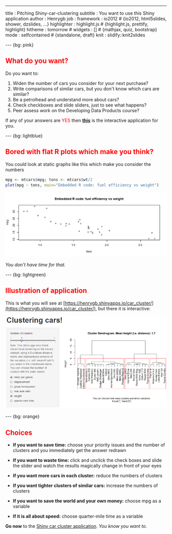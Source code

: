 --- 
title       : Pitching Shiny-car-clustering
subtitle    : You want to use this Shiny application
author      : Henrygb
job         : 
framework   : io2012        # {io2012, html5slides, shower, dzslides, ...}
highlighter : highlight.js  # {highlight.js, prettify, highlight}
hitheme     : tomorrow      # 
widgets     : []            # {mathjax, quiz, bootstrap}
mode        : selfcontained # {standalone, draft}
knit        : slidify::knit2slides

--- {bg: pink}

<style>
.title-slide {
  background-color: #FF8811; /* #EDE0CF; #CBE7A5 ; #CA9F9D*/
}

.title-slide hgroup > h1{
 font-family: serif, 'TimesNewRoman', 'Oswald', 'Helvetica', sanserif; 
}

.title-slide hgroup > h1, 
.title-slide hgroup > h2 {
  color: # 1188FF;  /* 535E43; #EF5150*/
}
</style>

## <font color="red">What do you want?</font>

Do you want to: 

1. Widen the number of cars you consider for your next purchase? 
2. Write comparisons of similar cars, but you don't know which cars are similar?
3. Be a petrolhead and understand more about cars?
4. Check checkboxes and slide sliders, just to see what happens?
5. Peer assess work on the Developing Data Products course?

If any of your answers are <font color="red">YES</font> then **[this](https://henrygb.shinyapps.io/car_cluster/)** is the interactive application for you.

--- {bg: lightblue}

## <font color="red">Bored with flat R plots which make you think?</font>

You could look at static graphs like this which make you consider the numbers

```r
mpg <- mtcars$mpg; tons <- mtcars$wt/2
plot(mpg ~ tons, main="Embedded R code: fuel efficiency vs weight")
```

![plot of chunk unnamed-chunk-1](assets/fig/unnamed-chunk-1.png) 

*You don't have time for that.*

--- {bg: lightgreen}

## <font color="red">Illustration of application</font>

This is what you will see at [https://henrygb.shinyapps.io/car_cluster/](https://henrygb.shinyapps.io/car_cluster/), but there it is interactive:

<a href="https://henrygb.shinyapps.io/car_cluster/"><img src="clustering_cars.png" alt="Screen grab of shiny car clustering application"></a>

--- {bg: orange}

## <font color="red">Choices</font>

 - **If you want to save time:** choose your priority issues and the number of clusters and you immediately get the answer redrawn 
 - **If you want to waste time:** click and unclick the check boxes and slide the slider and watch the results magically change in front of your eyes
 
 - **If you want more cars in each cluster:** reduce the numbers of clusters
 - **If you want tighter clusters of similar cars:** increase the numbers of clusters
 
 - **If you want to save the world and your own money:** choose mpg as a variable
 - **If it is all about speed:** choose quarter-mile time as a variable

**Go now** to the [Shiny car cluster application](https://henrygb.shinyapps.io/car_cluster/). *You know you want to.*
